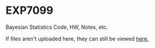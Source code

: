 # EXP7099
Bayesian Statistics Code, HW, Notes, etc.

If files aren't uploaded here, they can still be viewed [here.](http://www.rpubs.com/listyg)
